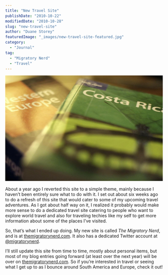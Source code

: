 ```yaml
---
title: "New Travel Site"
publishDate: "2010-10-22"
modifiedDate: "2010-10-28"
slug: "new-travel-site"
author: "Duane Storey"
featuredImage: "_images/new-travel-site-featured.jpg"
category:
  - "Journal"
tag:
  - "Migratory Nerd"
  - "Travel"
---
```


[![](_images/new-travel-site-1.jpg "Travel")](http://www.migratorynerd.com/wordpress/wp-content/uploads/2010/10/2721166979_a45fb3cbc9_z-1.jpg)

About a year ago I reverted this site to a simple theme, mainly because I haven’t been entirely sure what to do with it. I set out about six weeks ago to do a refresh of this site that would cater to some of my upcoming travel adventures. As I got about half way on it, I realized it probably would make more sense to do a dedicated travel site catering to people who want to explore world travel and also for traveling techies like my self to get more information about some of the places I’ve visited.

So, that’s what I ended up doing. My new site is called *The Migratory Nerd*, and is at [themigratorynerd.com](http://themigratorynerd.com). It also has a dedicated Twitter account at [@migratorynerd](http://twitter.com/migratorynerd).

I’ll still update this site from time to time, mostly about personal items, but most of my blog entries going forward (at least over the next year) will be over on [themigratorynerd.com](http://themigratorynerd.com). So if you’re interested in travel or seeing what I get up to as I bounce around South America and Europe, check it out!